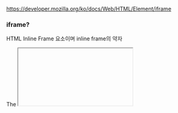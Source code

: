 https://developer.mozilla.org/ko/docs/Web/HTML/Element/iframe

### iframe?

HTML Inline Frame 요소이며 inline frame의 약자

The <iframe> HTML element represents a nested browsing context, embedding another HTML page into the current one.

다른 HTML 페이지를 현재 페이지에 포함시키는 중첩된 브라우저로 iframe 요소를 이용하면 해당 웹 페이지 안에 또 다른 독립적인 웹페이지를 포함하여 렌더링 할 수 있다.

쉽게 다른 도메인에서 제공하는 콘텐츠를 삽입해 사용할 수 있지만 CORS에러가 발생할 수 있다. 

CORS 에러가 발생하지 않으려면, 현재 도메인과 iframe으로 불러올 도메인 사이에서 요청과 응답에 필요한 CORS 설정이 모두 잘 이루어져있어야 한다. 

```jsx
// 문법
<iframe src="삽입할페이지주소" width="너비" height="높이"></iframe>

// 예시
<iframe src="./intro.html" width="300" height="300"></iframe>
```

속성

- src : 삽입 할 홈페이지 
- url- name : 프레임 이름
- width : 프레임 가로 너비
- height : 프레임 세로 길
- frameborder : 프레임 테두리 선 (0으로 설정하면 프레임의 테두리선 x, 1로 설정하면 프레임의 테두리선 o)
- scrolling : 스크롤바의 표시 여부를 나타냅니다. (yes로 설정하면 스크롤 바 무조건 표시, auto는 자동 표시)


### **Browsing context**

**document 객체들이 사용자에게 표현되는 환경**

it usually is a *tab*, but can be a *window* or even only parts of a page, like a *frame* or an *iframe*
Each browsing context has a specific origin, the origin of the active document and a history that memorize all the displayed documents, in order.

[https://developer.mozilla.org/en-US/docs/Glossary/Browsing_context](https://developer.mozilla.org/en-US/docs/Glossary/Browsing_context)
